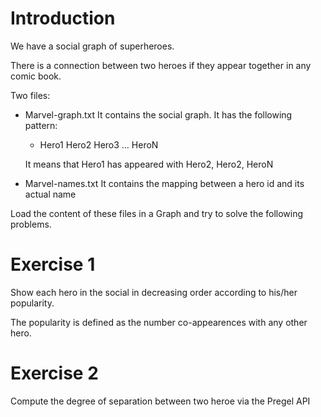 

# Introduction

We have a social graph of superheroes.

There is a connection between two heroes if they appear together
in any comic book. 

Two files:

-   Marvel-graph.txt 
    It contains the social graph.
    It has the following pattern:
    
    -   Hero1 Hero2 Hero3 &#x2026; HeroN
    
    It means that Hero1 has appeared with Hero2, Hero2, HeroN

-   Marvel-names.txt
    It contains the mapping between a hero id and its actual name

Load the content of these files in a Graph and try to solve the following problems.

# Exercise 1

Show each hero in the social in decreasing order according to his/her popularity.

The popularity is defined as the number co-appearences with any other hero.


# Exercise 2

Compute the degree of separation between two heroe via the Pregel API

